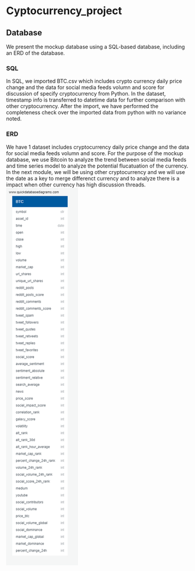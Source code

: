 # Cyptocurrency_project


## Database
We present the mockup database using a SQL-based database, including an ERD of the database. 
### SQL
In SQL, we imported BTC.csv which includes crypto currency daily price change and the data for social media feeds volumn and score for discussion of specify cryptocurrency from Python. In the dataset, timestamp info is transferred to datetime data for further comparison with other cryptocurrency. After the import, we have performed the completeness check over the imported data from python with no variance noted.


### ERD
We have 1 dataset includes cryptocurrency daily price change and the data for social media feeds volumn and score. For the purpose of the mockup database, we use Bitcoin to analyze the trend between social media feeds and time series model to analyze the potential flucatuation of the currency. In the next module, we will be using other cryptocurrency and we will use the date as a key to merge differenct currency and to analyze there is a impact when other currency has high discussion threads.
![](/img/BTC_test_QuickDBD.png)